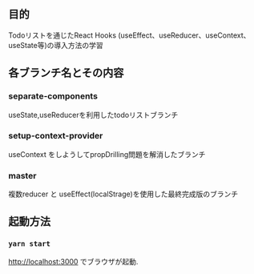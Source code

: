 ## 目的
Todoリストを通じたReact Hooks (useEffect、useReducer、useContext、useState等)の導入方法の学習

## 各ブランチ名とその内容
### separate-components
useState,useReducerを利用したtodoリストブランチ

### setup-context-provider
useContext をしようしてpropDrilling問題を解消したブランチ

### master
複数reducer と useEffect(localStrage)を使用した最終完成版のブランチ


## 起動方法
### `yarn start`

[http://localhost:3000](http://localhost:3000) でブラウザが起動.